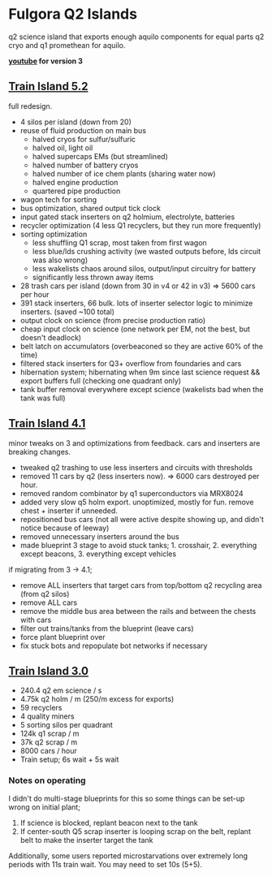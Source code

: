 # Fulgora Q2 Islands

q2 science island that exports enough aquilo components for equal parts q2 cryo and q1 promethean for aquilo.

**[youtube](https://www.youtube.com/watch?v=NC3HJzfywt4) for version 3**

## [Train Island 5.2](./fulgora-train5.txt)
full redesign.

- 4 silos per island (down from 20)
- reuse of fluid production on main bus
  * halved cryos for sulfur/sulfuric
  * halved oil, light oil
  * halved supercaps EMs (but streamlined)
  * halved number of battery cryos
  * halved number of ice chem plants (sharing water now)
  * halved engine production
  * quartered pipe production
- wagon tech for sorting
- bus optimization, shared output tick clock
- input gated stack inserters on q2 holmium, electrolyte, batteries
- recycler optimization (4 less Q1 recyclers, but they run more frequently)
- sorting optimization
  * less shuffling Q1 scrap, most taken from first wagon
  * less blue/lds crushing activity (we wasted outputs before, lds circuit was also wrong)
  * less wakelists chaos around silos, output/input circuitry for battery
  * significantly less thrown away items
- 28 trash cars per island (down from 30 in v4 or 42 in v3) => 5600 cars per hour
- 391 stack inserters, 66 bulk. lots of inserter selector logic to minimize inserters. (saved ~100 total)
- output clock on science (from precise production ratio)
- cheap input clock on science (one network per EM, not the best, but doesn't deadlock)
- belt latch on accumulators (overbeaconed so they are active 60% of the time)
- filtered stack inserters for Q3+ overflow from foundaries and cars
- hibernation system; hibernating when 9m since last science request && export buffers full (checking one quadrant only)
- tank buffer removal everywhere except science (wakelists bad when the tank was full)


## [Train Island 4.1](./fulgora-train4.txt)
minor tweaks on 3 and optimizations from feedback. cars and inserters are breaking changes.

- tweaked q2 trashing to use less inserters and circuits with thresholds
- removed 11 cars by q2 (less inserters now). => 6000 cars destroyed per hour.
- removed random combinator by q1 superconductors via MRX8024
- added very slow q5 holm export. unoptimized, mostly for fun. remove chest + inserter if unneeded.
- repositioned bus cars (not all were active despite showing up, and didn't notice because of leeway)
- removed unnecessary inserters around the bus
- made blueprint 3 stage to avoid stuck tanks; 1. crosshair, 2. everything except beacons, 3. everything except vehicles

if migrating from 3 -> 4.1;
- remove ALL inserters that target cars from top/bottom q2 recycling area (from q2 silos)
- remove ALL cars
- remove the middle bus area between the rails and between the chests with cars
- filter out trains/tanks from the blueprint (leave cars)
- force plant blueprint over
- fix stuck bots and repopulate bot networks if necessary

## [Train Island 3.0](./fulgora-train3.txt)

- 240.4 q2 em science / s
- 4.75k q2 holm / m (250/m excess for exports)
- 59 recyclers
- 4 quality miners
- 5 sorting silos per quadrant
- 124k q1 scrap / m
- 37k q2 scrap / m
- 8000 cars / hour
- Train setup; 6s wait + 5s wait

### Notes on operating
I didn't do multi-stage blueprints for this so some things can be set-up wrong on initial plant;

1. If science is blocked, replant beacon next to the tank
2. If center-south Q5 scrap inserter is looping scrap on the belt, replant belt to make the inserter target the tank

Additionally, some users reported microstarvations over extremely long periods with 11s train wait. You may need to set 10s (5+5).
